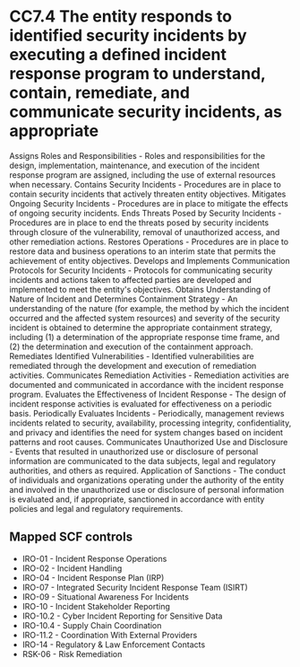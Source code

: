 # CC7.4 The entity responds to identified security incidents by executing a defined incident response program to understand, contain, remediate, and communicate security incidents, as appropriate
Assigns Roles and Responsibilities - Roles and responsibilities for the design, implementation, maintenance, and execution of the incident response program are assigned, including the use of external resources when necessary. Contains Security Incidents - Procedures are in place to contain security incidents that actively threaten entity objectives. Mitigates Ongoing Security Incidents - Procedures are in place to mitigate the effects of ongoing security incidents. Ends Threats Posed by Security Incidents - Procedures are in place to end the threats posed by security incidents through closure of the vulnerability, removal of unauthorized access, and other remediation actions. Restores Operations - Procedures are in place to restore data and business operations to an interim state that permits the achievement of entity objectives. Develops and Implements Communication Protocols for Security Incidents - Protocols for communicating security incidents and actions taken to affected parties are developed and implemented to meet the entity's objectives. Obtains Understanding of Nature of Incident and Determines Containment Strategy - An understanding of the nature (for example, the method by which the incident occurred and the affected system resources) and severity of the security incident is obtained to determine the appropriate containment strategy, including (1) a determination of the appropriate response time frame, and (2) the determination and execution of the containment approach. Remediates Identified Vulnerabilities - Identified vulnerabilities are remediated through the development and execution of remediation activities. Communicates Remediation Activities - Remediation activities are documented and communicated in accordance with the incident response program. Evaluates the Effectiveness of Incident Response - The design of incident response activities is evaluated for effectiveness on a periodic basis. Periodically Evaluates Incidents - Periodically, management reviews incidents related to security, availability, processing integrity, confidentiality, and privacy and identifies the need for system changes based on incident patterns and root causes. Communicates Unauthorized Use and Disclosure - Events that resulted in unauthorized use or disclosure of personal information are communicated to the data subjects, legal and regulatory authorities, and others as required. Application of Sanctions - The conduct of individuals and organizations operating under the authority of the entity and involved in the unauthorized use or disclosure of personal information is evaluated and, if appropriate, sanctioned in accordance with entity policies and legal and regulatory requirements.
## Mapped SCF controls
- IRO-01 - Incident Response Operations
- IRO-02 - Incident Handling
- IRO-04 - Incident Response Plan (IRP)
- IRO-07 - Integrated Security Incident Response Team (ISIRT)
- IRO-09 - Situational Awareness For Incidents
- IRO-10 - Incident Stakeholder Reporting
- IRO-10.2 - Cyber Incident Reporting for Sensitive Data
- IRO-10.4 - Supply Chain Coordination
- IRO-11.2 - Coordination With External Providers
- IRO-14 - Regulatory & Law Enforcement Contacts
- RSK-06 - Risk Remediation